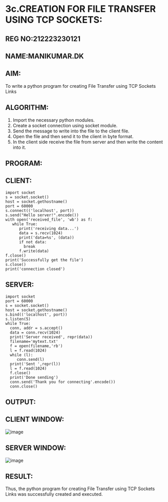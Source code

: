 # 3c.CREATION FOR FILE TRANSFER USING TCP SOCKETS:
## REG NO:212223230121
## NAME:MANIKUMAR.DK
## AIM:
To write a python program for creating File Transfer using TCP Sockets Links
## ALGORITHM:
1. Import the necessary python modules.
2. Create a socket connection using socket module.
3. Send the message to write into the file to the client file.
4. Open the file and then send it to the client in byte format.
5. In the client side receive the file from server and then write the content into it.
## PROGRAM:
## CLIENT:
```
import socket
s = socket.socket()
host = socket.gethostname()
port = 60000
s.connect(('localhost', port))
s.send("Hello server!".encode())
with open('received_file', 'wb') as f:
   while True:
      print('receiving data...')
      data = s.recv(1024)
      print('data=%s', (data))
      if not data:
        break
      f.write(data)
f.close()
print('Successfully get the file')
s.close()
print('connection closed')
```
## SERVER:
```
import socket 
port = 60000 
s = socket.socket() 
host = socket.gethostname() 
s.bind(('localhost', port)) 
s.listen(5) 
while True:
  conn, addr = s.accept() 
  data = conn.recv(1024)
  print('Server received', repr(data))
  filename='mytext.txt'
  f = open(filename,'rb')
  l = f.read(1024)
  while (l):
     conn.send(l)
  print('Sent ',repr(l))
  l = f.read(1024)
  f.close()
  print('Done sending')
  conn.send('Thank you for connecting'.encode())
  conn.close()
```
## OUTPUT:
## CLIENT WINDOW:
![image](https://github.com/MANIKUMARDK/3c.FILE_TRANSFER_USING_TCP_SOCKETS/assets/147215581/2e0074e8-91b5-4b8c-a3ea-c26df038fabe)
## SERVER WINDOW:
![image](https://github.com/MANIKUMARDK/3c.FILE_TRANSFER_USING_TCP_SOCKETS/assets/147215581/f009c3c3-3e20-45cb-88ee-cad852836f26)
## RESULT:
Thus, the python program for creating File Transfer using TCP Sockets Links was 
successfully created and executed.
